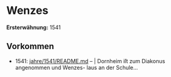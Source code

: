 # Wenzes

**Ersterwähnung:** 1541

## Vorkommen
- 1541: [jahre/1541/README.md](../jahre/1541/README.md) – |
Dornheim iſt zum Diakonus angenommen und Wenzes-
laus an der Schule...
